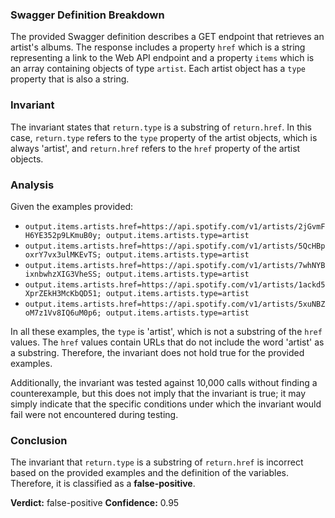 ### Swagger Definition Breakdown
The provided Swagger definition describes a GET endpoint that retrieves an artist's albums. The response includes a property `href` which is a string representing a link to the Web API endpoint and a property `items` which is an array containing objects of type `artist`. Each artist object has a `type` property that is also a string. 

### Invariant
The invariant states that `return.type` is a substring of `return.href`. In this case, `return.type` refers to the `type` property of the artist objects, which is always 'artist', and `return.href` refers to the `href` property of the artist objects. 

### Analysis
Given the examples provided:
- `output.items.artists.href=https://api.spotify.com/v1/artists/2jGvmFH6YE352p9LKmuB0y; output.items.artists.type=artist`
- `output.items.artists.href=https://api.spotify.com/v1/artists/5QcHBpoxrY7vx3ulMKEvTS; output.items.artists.type=artist`
- `output.items.artists.href=https://api.spotify.com/v1/artists/7whNYBixnbwhzXIG3VheSS; output.items.artists.type=artist`
- `output.items.artists.href=https://api.spotify.com/v1/artists/1ackd5XprZEkH3McKbQD51; output.items.artists.type=artist`
- `output.items.artists.href=https://api.spotify.com/v1/artists/5xuNBZoM7z1Vv8IQ6uM0p6; output.items.artists.type=artist`

In all these examples, the `type` is 'artist', which is not a substring of the `href` values. The `href` values contain URLs that do not include the word 'artist' as a substring. Therefore, the invariant does not hold true for the provided examples. 

Additionally, the invariant was tested against 10,000 calls without finding a counterexample, but this does not imply that the invariant is true; it may simply indicate that the specific conditions under which the invariant would fail were not encountered during testing. 

### Conclusion
The invariant that `return.type` is a substring of `return.href` is incorrect based on the provided examples and the definition of the variables. Therefore, it is classified as a **false-positive**. 

**Verdict:** false-positive
**Confidence:** 0.95
